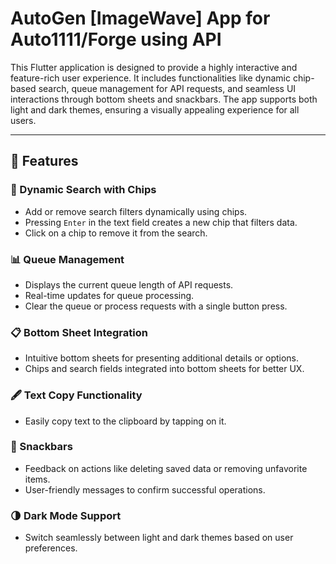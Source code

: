 # AutoGen [ImageWave] App for Auto1111/Forge using API

This Flutter application is designed to provide a highly interactive and feature-rich user experience. It includes functionalities like dynamic chip-based search, queue management for API requests, and seamless UI interactions through bottom sheets and snackbars. The app supports both light and dark themes, ensuring a visually appealing experience for all users.



---

## 🚀 Features

### 📝 Dynamic Search with Chips
- Add or remove search filters dynamically using chips.
- Pressing `Enter` in the text field creates a new chip that filters data.
- Click on a chip to remove it from the search.

### 📊 Queue Management
- Displays the current queue length of API requests.
- Real-time updates for queue processing.
- Clear the queue or process requests with a single button press.

### 📋 Bottom Sheet Integration
- Intuitive bottom sheets for presenting additional details or options.
- Chips and search fields integrated into bottom sheets for better UX.

### 🖋️ Text Copy Functionality
- Easily copy text to the clipboard by tapping on it.

### 🎯 Snackbars
- Feedback on actions like deleting saved data or removing unfavorite items.
- User-friendly messages to confirm successful operations.

### 🌗 Dark Mode Support
- Switch seamlessly between light and dark themes based on user preferences.
